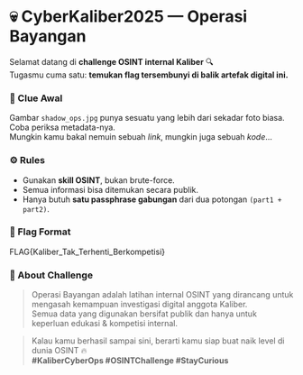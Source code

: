 # 💀 CyberKaliber2025 — Operasi Bayangan

Selamat datang di **challenge OSINT internal Kaliber** 🔍  
Tugasmu cuma satu: **temukan flag tersembunyi di balik artefak digital ini.**

### 🧩 Clue Awal
Gambar `shadow_ops.jpg` punya sesuatu yang lebih dari sekadar foto biasa.  
Coba periksa metadata-nya.  
Mungkin kamu bakal nemuin sebuah *link*, mungkin juga sebuah *kode*...

### ⚙️ Rules
- Gunakan **skill OSINT**, bukan brute-force.  
- Semua informasi bisa ditemukan secara publik.  
- Hanya butuh **satu passphrase gabungan** dari dua potongan `(part1 + part2)`.

### 💬 Flag Format
FLAG{Kaliber_Tak_Terhenti_Berkompetisi}

### 🧠 About Challenge
> Operasi Bayangan adalah latihan internal OSINT yang dirancang untuk mengasah kemampuan investigasi digital anggota Kaliber.  
> Semua data yang digunakan bersifat publik dan hanya untuk keperluan edukasi & kompetisi internal.


> Kalau kamu berhasil sampai sini, berarti kamu siap buat naik level di dunia OSINT 🔥  
> **#KaliberCyberOps #OSINTChallenge #StayCurious**
